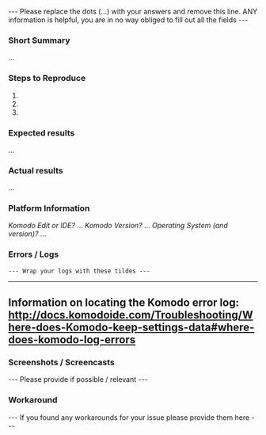 --- Please replace the dots (...) with your answers and remove this line. ANY information is helpful, you are in no way obliged to fill out all the fields ---

### Short Summary

...

### Steps to Reproduce

1. 
2. 
3. 

### Expected results

...

### Actual results

...

### Platform Information

*Komodo Edit or IDE?* ...
*Komodo Version?* ...
*Operating System (and version)?* ...

### Errors / Logs

```
--- Wrap your logs with these tildes ---
```

--- 
Information on locating the Komodo error log:
http://docs.komodoide.com/Troubleshooting/Where-does-Komodo-keep-settings-data#where-does-komodo-log-errors
---

### Screenshots / Screencasts

--- Please provide if possible / relevant ---

### Workaround

--- If you found any workarounds for your issue please provide them here ---
